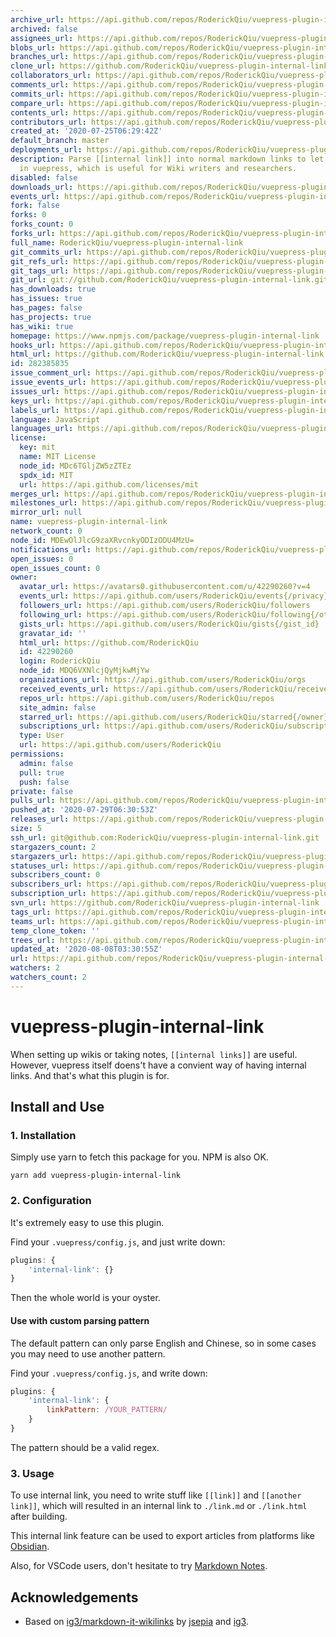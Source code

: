 ```yaml
---
archive_url: https://api.github.com/repos/RoderickQiu/vuepress-plugin-internal-link/{archive_format}{/ref}
archived: false
assignees_url: https://api.github.com/repos/RoderickQiu/vuepress-plugin-internal-link/assignees{/user}
blobs_url: https://api.github.com/repos/RoderickQiu/vuepress-plugin-internal-link/git/blobs{/sha}
branches_url: https://api.github.com/repos/RoderickQiu/vuepress-plugin-internal-link/branches{/branch}
clone_url: https://github.com/RoderickQiu/vuepress-plugin-internal-link.git
collaborators_url: https://api.github.com/repos/RoderickQiu/vuepress-plugin-internal-link/collaborators{/collaborator}
comments_url: https://api.github.com/repos/RoderickQiu/vuepress-plugin-internal-link/comments{/number}
commits_url: https://api.github.com/repos/RoderickQiu/vuepress-plugin-internal-link/commits{/sha}
compare_url: https://api.github.com/repos/RoderickQiu/vuepress-plugin-internal-link/compare/{base}...{head}
contents_url: https://api.github.com/repos/RoderickQiu/vuepress-plugin-internal-link/contents/{+path}
contributors_url: https://api.github.com/repos/RoderickQiu/vuepress-plugin-internal-link/contributors
created_at: '2020-07-25T06:29:42Z'
default_branch: master
deployments_url: https://api.github.com/repos/RoderickQiu/vuepress-plugin-internal-link/deployments
description: Parse [[internal link]] into normal markdown links to let them be supported
  in vuepress, which is useful for Wiki writers and researchers.
disabled: false
downloads_url: https://api.github.com/repos/RoderickQiu/vuepress-plugin-internal-link/downloads
events_url: https://api.github.com/repos/RoderickQiu/vuepress-plugin-internal-link/events
fork: false
forks: 0
forks_count: 0
forks_url: https://api.github.com/repos/RoderickQiu/vuepress-plugin-internal-link/forks
full_name: RoderickQiu/vuepress-plugin-internal-link
git_commits_url: https://api.github.com/repos/RoderickQiu/vuepress-plugin-internal-link/git/commits{/sha}
git_refs_url: https://api.github.com/repos/RoderickQiu/vuepress-plugin-internal-link/git/refs{/sha}
git_tags_url: https://api.github.com/repos/RoderickQiu/vuepress-plugin-internal-link/git/tags{/sha}
git_url: git://github.com/RoderickQiu/vuepress-plugin-internal-link.git
has_downloads: true
has_issues: true
has_pages: false
has_projects: true
has_wiki: true
homepage: https://www.npmjs.com/package/vuepress-plugin-internal-link
hooks_url: https://api.github.com/repos/RoderickQiu/vuepress-plugin-internal-link/hooks
html_url: https://github.com/RoderickQiu/vuepress-plugin-internal-link
id: 282385835
issue_comment_url: https://api.github.com/repos/RoderickQiu/vuepress-plugin-internal-link/issues/comments{/number}
issue_events_url: https://api.github.com/repos/RoderickQiu/vuepress-plugin-internal-link/issues/events{/number}
issues_url: https://api.github.com/repos/RoderickQiu/vuepress-plugin-internal-link/issues{/number}
keys_url: https://api.github.com/repos/RoderickQiu/vuepress-plugin-internal-link/keys{/key_id}
labels_url: https://api.github.com/repos/RoderickQiu/vuepress-plugin-internal-link/labels{/name}
language: JavaScript
languages_url: https://api.github.com/repos/RoderickQiu/vuepress-plugin-internal-link/languages
license:
  key: mit
  name: MIT License
  node_id: MDc6TGljZW5zZTEz
  spdx_id: MIT
  url: https://api.github.com/licenses/mit
merges_url: https://api.github.com/repos/RoderickQiu/vuepress-plugin-internal-link/merges
milestones_url: https://api.github.com/repos/RoderickQiu/vuepress-plugin-internal-link/milestones{/number}
mirror_url: null
name: vuepress-plugin-internal-link
network_count: 0
node_id: MDEwOlJlcG9zaXRvcnkyODIzODU4MzU=
notifications_url: https://api.github.com/repos/RoderickQiu/vuepress-plugin-internal-link/notifications{?since,all,participating}
open_issues: 0
open_issues_count: 0
owner:
  avatar_url: https://avatars0.githubusercontent.com/u/42290260?v=4
  events_url: https://api.github.com/users/RoderickQiu/events{/privacy}
  followers_url: https://api.github.com/users/RoderickQiu/followers
  following_url: https://api.github.com/users/RoderickQiu/following{/other_user}
  gists_url: https://api.github.com/users/RoderickQiu/gists{/gist_id}
  gravatar_id: ''
  html_url: https://github.com/RoderickQiu
  id: 42290260
  login: RoderickQiu
  node_id: MDQ6VXNlcjQyMjkwMjYw
  organizations_url: https://api.github.com/users/RoderickQiu/orgs
  received_events_url: https://api.github.com/users/RoderickQiu/received_events
  repos_url: https://api.github.com/users/RoderickQiu/repos
  site_admin: false
  starred_url: https://api.github.com/users/RoderickQiu/starred{/owner}{/repo}
  subscriptions_url: https://api.github.com/users/RoderickQiu/subscriptions
  type: User
  url: https://api.github.com/users/RoderickQiu
permissions:
  admin: false
  pull: true
  push: false
private: false
pulls_url: https://api.github.com/repos/RoderickQiu/vuepress-plugin-internal-link/pulls{/number}
pushed_at: '2020-07-29T06:30:53Z'
releases_url: https://api.github.com/repos/RoderickQiu/vuepress-plugin-internal-link/releases{/id}
size: 5
ssh_url: git@github.com:RoderickQiu/vuepress-plugin-internal-link.git
stargazers_count: 2
stargazers_url: https://api.github.com/repos/RoderickQiu/vuepress-plugin-internal-link/stargazers
statuses_url: https://api.github.com/repos/RoderickQiu/vuepress-plugin-internal-link/statuses/{sha}
subscribers_count: 0
subscribers_url: https://api.github.com/repos/RoderickQiu/vuepress-plugin-internal-link/subscribers
subscription_url: https://api.github.com/repos/RoderickQiu/vuepress-plugin-internal-link/subscription
svn_url: https://github.com/RoderickQiu/vuepress-plugin-internal-link
tags_url: https://api.github.com/repos/RoderickQiu/vuepress-plugin-internal-link/tags
teams_url: https://api.github.com/repos/RoderickQiu/vuepress-plugin-internal-link/teams
temp_clone_token: ''
trees_url: https://api.github.com/repos/RoderickQiu/vuepress-plugin-internal-link/git/trees{/sha}
updated_at: '2020-08-08T03:30:55Z'
url: https://api.github.com/repos/RoderickQiu/vuepress-plugin-internal-link
watchers: 2
watchers_count: 2
---
```


# vuepress-plugin-internal-link

When setting up wikis or taking notes, `[[internal links]]` are useful. However, vuepress itself doens't have a convient way of having internal links. And that's what this plugin is for.

## Install and Use

### 1. Installation

Simply use yarn to fetch this package for you. NPM is also OK.

```shell
yarn add vuepress-plugin-internal-link
```

### 2. Configuration

It's extremely easy to use this plugin.

Find your `.vuepress/config.js`, and just write down:

```js
plugins: {
    'internal-link': {}
}
```

Then the whole world is your oyster.

#### Use with custom parsing pattern

The default pattern can only parse English and Chinese, so in some cases you may need to use another pattern.

Find your `.vuepress/config.js`, and write down:

```js
plugins: {
    'internal-link': {
        linkPattern: /YOUR_PATTERN/
    }
}
```

The pattern should be a valid regex.

### 3. Usage

To use internal link, you need to write stuff like `[[link]]` and `[[another link]]`, which will resulted in an internal link to `./link.md` or `./link.html` after building.

This internal link feature can be used to export articles from platforms like [Obsidian](https://obsidian.md).

Also, for VSCode users, don't hesitate to try [Markdown Notes](https://marketplace.visualstudio.com/items?itemName=kortina.vscode-markdown-notes).

## Acknowledgements

- Based on [ig3/markdown-it-wikilinks](https://github.com/ig3/markdown-it-wikilinks) by [jsepia](https://github.com/jsepia) and [ig3](https://github.com/ig3).
